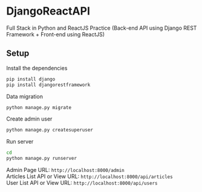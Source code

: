 # DjangoReactAPI
Full Stack in Python and ReactJS Practice (Back-end API using Django REST Framework + Front-end using ReactJS)

## Setup

Install the dependencies
```sh
pip install django
pip install djangorestframework
```

Data migration
```sh
python manage.py migrate
```

Create admin user
```sh
python manage.py createsuperuser
```

Run server
```sh
cd
python manage.py runserver
```
Admin Page URL: `http://localhost:8000/admin`\
Articles List API or View URL: `http://localhost:8000/api/articles`\
User List API or View URL: `http://localhost:8000/api/users`
